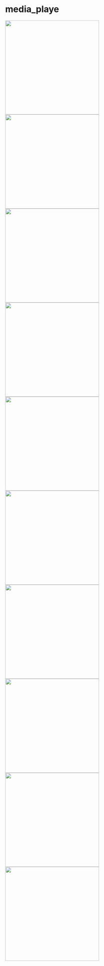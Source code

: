 # media_playe


<img src="https://github.com/kevadiyaharshita/Media_Booster/assets/133105068/7c4f2f16-4ad1-4d39-ae89-101686fd8d96" width="300px">
<img src="https://github.com/kevadiyaharshita/Media_Booster/assets/133105068/9e12e0d9-05e5-4a28-90ec-c7f07bb1edd7" width="300px">
<img src="https://github.com/kevadiyaharshita/Media_Booster/assets/133105068/d16f697f-b5b3-4661-9d20-4eca0226cbd0" width="300px">
<img src="https://github.com/kevadiyaharshita/Media_Booster/assets/133105068/0ba9cfee-7873-41fb-b0b8-83723cf75235" width="300px">
<img src="https://github.com/kevadiyaharshita/Media_Booster/assets/133105068/64b89819-da9c-40f9-af3b-774d72b67251" width="300px">
<img src="https://github.com/kevadiyaharshita/Media_Booster/assets/133105068/5dab5dec-252c-473d-83c8-e4ab40d86c85" width="300px">
<img src="https://github.com/kevadiyaharshita/Media_Booster/assets/133105068/78c76194-ba82-478e-8078-ca8602540aac" width="300px">
<img src="https://github.com/kevadiyaharshita/Media_Booster/assets/133105068/8944d5c2-9066-48e9-bfbb-3a4299e46a77" width="300px">
<img src="https://github.com/kevadiyaharshita/Media_Booster/assets/133105068/cb396832-f460-4518-adf6-ab28ed3d3833" width="300px">
<img src="https://github.com/kevadiyaharshita/Media_Booster/assets/133105068/7b21072b-2fd0-41e4-8da3-3cf56092f1cd" width = "300px">













